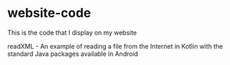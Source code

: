 # website-code
This is the code that I display on my website

readXML - An example of reading a file from the Internet in Kotlin with the standard Java packages available in Android
